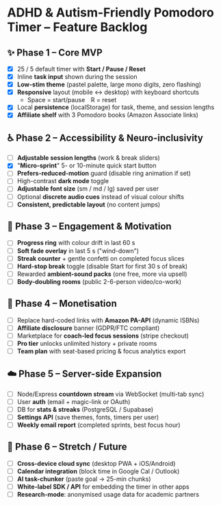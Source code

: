 # ADHD & Autism-Friendly Pomodoro Timer – Feature Backlog

## ✨ Phase 1 – Core MVP

- [x] 25 / 5 default timer with **Start / Pause / Reset**
- [x] Inline **task input** shown during the session
- [x] **Low-stim theme** (pastel palette, large mono digits, zero flashing)
- [x] **Responsive** layout (mobile ↔ desktop) with keyboard shortcuts
  - Space = start/pause R = reset
- [x] Local **persistence** (localStorage) for task, theme, and session lengths
- [x] **Affiliate shelf** with 3 Pomodoro books (Amazon Associate links)

## ♿ Phase 2 – Accessibility & Neuro-inclusivity

- [ ] **Adjustable session lengths** (work & break sliders)
- [x] "**Micro-sprint**" 5- or 10-minute quick start button
- [ ] **Prefers-reduced-motion** guard (disable ring animation if set)
- [ ] High-contrast **dark mode** toggle
- [ ] **Adjustable font size** (sm / md / lg) saved per user
- [ ] Optional **discrete audio cues** instead of visual colour shifts
- [ ] **Consistent, predictable layout** (no content jumps)

## 🔄 Phase 3 – Engagement & Motivation

- [ ] **Progress ring** with colour drift in last 60 s
- [ ] **Soft fade overlay** in last 5 s ("wind-down")
- [ ] **Streak counter** + gentle confetti on completed focus slices
- [ ] **Hard-stop break** toggle (disable Start for first 30 s of break)
- [ ] Rewarded **ambient-sound packs** (one free, more via upsell)
- [ ] **Body-doubling rooms** (public 2-6-person video/co-work)

## 💸 Phase 4 – Monetisation

- [ ] Replace hard-coded links with **Amazon PA-API** (dynamic ISBNs)
- [ ] **Affiliate disclosure** banner (GDPR/FTC compliant)
- [ ] Marketplace for **coach-led focus sessions** (stripe checkout)
- [ ] **Pro tier** unlocks unlimited history + private rooms
- [ ] **Team plan** with seat-based pricing & focus analytics export

## ☁️ Phase 5 – Server-side Expansion

- [ ] Node/Express **countdown stream** via WebSocket (multi-tab sync)
- [ ] User **auth** (email + magic-link or OAuth)
- [ ] DB for **stats & streaks** (PostgreSQL / Supabase)
- [ ] **Settings API** (save themes, fonts, timers per user)
- [ ] **Weekly email report** (completed sprints, best focus hour)

## 🚀 Phase 6 – Stretch / Future

- [ ] **Cross-device cloud sync** (desktop PWA + iOS/Android)
- [ ] **Calendar integration** (block time in Google Cal / Outlook)
- [ ] **AI task-chunker** (paste goal → 25-min chunks)
- [ ] **White-label SDK / API** for embedding the timer in other apps
- [ ] **Research-mode**: anonymised usage data for academic partners
